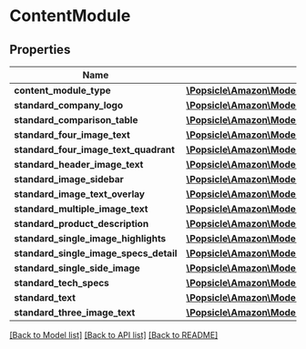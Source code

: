 # ContentModule

## Properties
Name | Type | Description | Notes
------------ | ------------- | ------------- | -------------
**content_module_type** | [**\Popsicle\Amazon\Model\AplusContent\ContentModuleType**](ContentModuleType.md) |  | 
**standard_company_logo** | [**\Popsicle\Amazon\Model\AplusContent\StandardCompanyLogoModule**](StandardCompanyLogoModule.md) |  | [optional] 
**standard_comparison_table** | [**\Popsicle\Amazon\Model\AplusContent\StandardComparisonTableModule**](StandardComparisonTableModule.md) |  | [optional] 
**standard_four_image_text** | [**\Popsicle\Amazon\Model\AplusContent\StandardFourImageTextModule**](StandardFourImageTextModule.md) |  | [optional] 
**standard_four_image_text_quadrant** | [**\Popsicle\Amazon\Model\AplusContent\StandardFourImageTextQuadrantModule**](StandardFourImageTextQuadrantModule.md) |  | [optional] 
**standard_header_image_text** | [**\Popsicle\Amazon\Model\AplusContent\StandardHeaderImageTextModule**](StandardHeaderImageTextModule.md) |  | [optional] 
**standard_image_sidebar** | [**\Popsicle\Amazon\Model\AplusContent\StandardImageSidebarModule**](StandardImageSidebarModule.md) |  | [optional] 
**standard_image_text_overlay** | [**\Popsicle\Amazon\Model\AplusContent\StandardImageTextOverlayModule**](StandardImageTextOverlayModule.md) |  | [optional] 
**standard_multiple_image_text** | [**\Popsicle\Amazon\Model\AplusContent\StandardMultipleImageTextModule**](StandardMultipleImageTextModule.md) |  | [optional] 
**standard_product_description** | [**\Popsicle\Amazon\Model\AplusContent\StandardProductDescriptionModule**](StandardProductDescriptionModule.md) |  | [optional] 
**standard_single_image_highlights** | [**\Popsicle\Amazon\Model\AplusContent\StandardSingleImageHighlightsModule**](StandardSingleImageHighlightsModule.md) |  | [optional] 
**standard_single_image_specs_detail** | [**\Popsicle\Amazon\Model\AplusContent\StandardSingleImageSpecsDetailModule**](StandardSingleImageSpecsDetailModule.md) |  | [optional] 
**standard_single_side_image** | [**\Popsicle\Amazon\Model\AplusContent\StandardSingleSideImageModule**](StandardSingleSideImageModule.md) |  | [optional] 
**standard_tech_specs** | [**\Popsicle\Amazon\Model\AplusContent\StandardTechSpecsModule**](StandardTechSpecsModule.md) |  | [optional] 
**standard_text** | [**\Popsicle\Amazon\Model\AplusContent\StandardTextModule**](StandardTextModule.md) |  | [optional] 
**standard_three_image_text** | [**\Popsicle\Amazon\Model\AplusContent\StandardThreeImageTextModule**](StandardThreeImageTextModule.md) |  | [optional] 

[[Back to Model list]](../../README.md#documentation-for-models) [[Back to API list]](../../README.md#documentation-for-api-endpoints) [[Back to README]](../../README.md)

